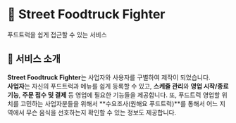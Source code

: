 # 🚚 Street Foodtruck Fighter

푸드트럭을 쉽게 접근할 수 있는 서비스

## 🍔 서비스 소개

**Street Foodtruck Fighter**는 사업자와 사용자를 구별하여 제작이 되었습니다.  
**사업자**는 자신의 푸드트럭과 메뉴를 쉽게 등록할 수 있고, **스케줄 관리**와 **영업 시작/종료 기능**, **주문 접수 및 결제** 등 영업에 필요한 기능들을 제공합니다. 또, 푸드트럭 영업할 위치를 고민하는 사업자분들을 위해서 **수요조사(원해요 푸드트럭)**를 통해서 어느 지역에서 무슨 음식을 선호하는지 확인할 수 있는 정보도 제공합니다.
